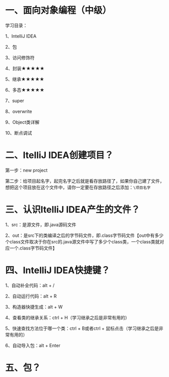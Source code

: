 # 一、面向对象编程（中级）

学习目录：

1、IntelliJ IDEA

2、包

3、访问修饰符

4、封装★★★★★

5、继承★★★★★

6、多态★★★★★

7、super

8、overwrite

9、Object类详解

10、断点调试



# 二、ItelliJ IDEA创建项目？

第一步：new project

第二步：给项目起名字，起完名字之后就是看存放路径了，如果你自己建了文件，想把这个项目放在这个文件中，请你一定要在存放路径之后添加：`\项目名字`



# 三、认识ItelliJ IDEA产生的文件？

1、src：是源文件，即.java源码文件

2、out：是src下的类编译之后的字节码文件，即.class字节码文件【out中有多少个class文件取决于你在src的.java源文件中写了多少个class类，一个class类就对应一个.class字节码文件】



# 四、IntelliJ IDEA快捷键？

1、自动补全代码：alt + /

2、自动运行代码：alt + R

3、构造器快捷生成：alt + W

4、查看类的继承关系：ctrl + H（学习继承之后是非常有用的）

5、快速查找方法位于哪一个类：ctrl + B或者ctrl + 鼠标点击（学习继承之后是非常有用的）

6、自动导入包：alt + Enter







# 五、包？

